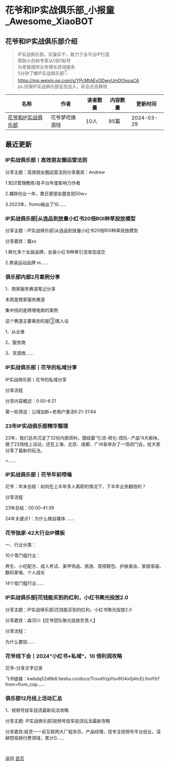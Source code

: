 # 花爷和IP实战俱乐部_小报童_Awesome_XiaoBOT

## 花爷和IP实战俱乐部介绍
> IP实战俱乐部，实操实干，致力于全平台IP打造    
帮助小白和专家从0到1起号    
为老板提供业务增长咨询服务    
5分钟了解IP实战俱乐部👇    
https://mp.weixin.qq.com/s/YPcMtAEvODwyUmDt3noaCA    
ps.仅限IP实战俱乐部会员加入，非会员会移除  
  


|名称|作者|读者数量|内容数量|更新时间|
|---|---|---|---|---|
|[花爷和IP实战俱乐部](https://xiaobot.net/p/huaye?refer=0b133df9-27dc-423b-8101-639049001c13)|花爷梦呓换酒钱|10人|85篇|2024-03-29|

## 最近更新
### IP实战俱乐部丨高效朋友圈运营法则

分享主题：高效朋友圈运营法则分享嘉宾：Andrew

1.知识管理教练/各平台年度影响力作者

2.裸辞创业一年，靠日更朋友圈变现50w+

3.2023年，flomo输出了10......

### IP实战俱乐部|从选品到放量小红书20倍ROI种草投放模型

分享主题：IP实战俱乐部|从选品到放量小红书20倍ROI种草投放模型

分享嘉宾：戴ss

1.孵化多个女装品牌，女装小红书种草引流淘宝成交

2.男装运动品牌 m......

### 俱乐部内部2月案例分享

1、商家服务赛道笔记分享

本周是商家服务赛道

集中找的是跨境电商的案例

这个赛道主要看到的是③类人设

1、从业者

2、服务商

3、货源商......

### IP实战俱乐部丨花爷的私域分享

IP实战俱乐部丨花爷的私域分享



分享流程

分享内容概述：0:00-6:21

第一轮筛选：公域加新+老用户激活6:21-31:84

### 23年IP实战俱乐部精华整理

23年，我们总共沉淀了32份内部资料，围绕着“引流-转化-团队-
产品”4大板块，做了23场线上活动，还在上海、北京、成都、广州各举办了一场闭门会，给大家分享了最新的玩法。

<......

### IP实战俱乐部丨花爷年前唠嗑

花爷：年末总结：如何在上半年多人离职的情况下，下半年业务翻倍的？

分享流程

23年总结：00:00-41:39

24年关键点1：为什么做自媒体 ......

### 花爷独家·42大行业IP模板

一、行业分类：

10个零门槛行业：

养生、小吃配方、成人考试、美甲饰品、旅游、穿搭鞋包、护肤美妆、家居家装、数码家电、个人成长

14个低门槛行业......

### IP实战俱乐部|花钱能买到的红利，小红书聚光投放2.0

分享主题：IP实战俱乐部|花钱能买到的红利，小红书聚光投放2.0

分享嘉宾：森河川【花爷团队聚光投放负责人】



分享流程：

为什么要投......

### 花爷线下会丨2024“小红书+私域“，10 倍利润攻略

花爷-分享文字记录

飞书链接：kwbdq52d6k6.feishu.cn/docx/TrxvdVzpYov9O4x0j4tcELfnnYb?from=from_cop......

### 俱乐部12月线上活动汇总

1、视频号挂车投流最新玩法攻略

分享主题: IP实战俱乐部|视频号挂车投流玩法最新攻略

分享嘉宾:纸壳一一前互联网大厂程序员、产品经理，现专注视频号平台创业，深耕短视频付费领域，累计G......


<a href="https://github.com/Reno9527/awesome-xiaobot" style="color: white; text-decoration: none;">awesome-xiaobot</a>

返回 [首页](../README.md)
